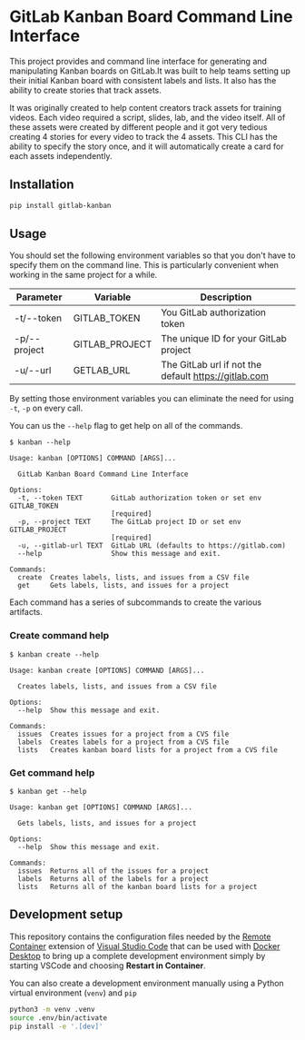 # GitLab Kanban Board Command Line Interface

This project provides and command line interface for generating and manipulating Kanban boards on GitLab.It was built to help teams setting up their initial Kanban board with consistent labels and lists. It also has the ability to create stories that track assets.

It was originally created to help content creators track assets for training videos. Each video required a script, slides, lab, and the video itself. All of these assets were created by different people and it got very tedious creating 4 stories for every video to track the 4 assets. This CLI has the ability to specify the story once, and it will automatically create a card for each assets independently.

## Installation

```bash
pip install gitlab-kanban
```

## Usage

You should set the following environment variables so that you don't have to specify them on the command line. This is particularly convenient when working in the same project for a while.


| Parameter| Variable | Description |
|-------|----------|-------------|
| -t/--token | GITLAB_TOKEN | You GitLab authorization token |
| -p/--project | GITLAB_PROJECT | The unique ID for your GitLab project |
| -u/--url | GETLAB_URL | The GitLab url if not the default https://gitlab.com |

By setting those environment variables you can eliminate the need for using `-t`, `-p` on every call.

You can us the `--help` flag to get help on all of the commands.

```text
$ kanban --help

Usage: kanban [OPTIONS] COMMAND [ARGS]...

  GitLab Kanban Board Command Line Interface

Options:
  -t, --token TEXT       GitLab authorization token or set env GITLAB_TOKEN
                         [required]
  -p, --project TEXT     The GitLab project ID or set env GITLAB_PROJECT
                         [required]
  -u, --gitlab-url TEXT  GitLab URL (defaults to https://gitlab.com)
  --help                 Show this message and exit.

Commands:
  create  Creates labels, lists, and issues from a CSV file
  get     Gets labels, lists, and issues for a project
```

Each command has a series of subcommands to create the various artifacts.

### Create command help

```text
$ kanban create --help

Usage: kanban create [OPTIONS] COMMAND [ARGS]...

  Creates labels, lists, and issues from a CSV file

Options:
  --help  Show this message and exit.

Commands:
  issues  Creates issues for a project from a CVS file
  labels  Creates labels for a project from a CVS file
  lists   Creates kanban board lists for a project from a CVS file
```

### Get command help

```text
$ kanban get --help

Usage: kanban get [OPTIONS] COMMAND [ARGS]...

  Gets labels, lists, and issues for a project

Options:
  --help  Show this message and exit.

Commands:
  issues  Returns all of the issues for a project
  labels  Returns all of the labels for a project
  lists   Returns all of the kanban board lists for a project
```

## Development setup

This repository contains the configuration files needed by the [Remote Container](https://marketplace.visualstudio.com/items?itemName=ms-vscode-remote.remote-containers) extension of [Visual Studio Code](https://code.visualstudio.com/) that can be used with [Docker Desktop](https://www.docker.com/products/docker-desktop) to bring up a complete development environment simply by starting VSCode and choosing **Restart in Container**.  

You can also create a development environment manually using a Python virtual environment (`venv`) and `pip` 

```bash
python3 -m venv .venv
source .env/bin/activate
pip install -e '.[dev]'
```
